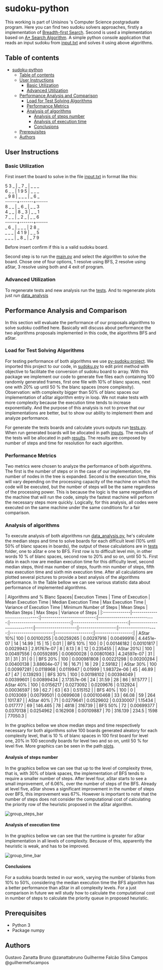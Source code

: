 # sudoku-python

This working is part of Unisinos 's Computer Science postgraduate program. Here you can find two sudoku solvers approaches, firstly a implementation of [Breadth-first Search](https://en.wikipedia.org/wiki/Breadth-first_search). Second is used a implementation based on [A* Search Algorithm](https://en.wikipedia.org/wiki/A*_search_algorithm).
 A simple python console application that reads an input sudoku from [input.txt](input.txt) and solves it using above algorithms.

 ## Table of contents

- [sudoku-python](#sudoku-python)
  - [Table of contents](#table-of-contents)
  - [User Instructions](#user-instructions)
    - [Basic Utilization](#basic-utilization)
    - [Advanced Utilization](#advanced-utilization)
  - [Performance Analysis and Comparison](#performance-analysis-and-comparison)
    - [Load for Test Solving Algorithms](#load-for-test-solving-algorithms)
    - [Performance Metrics](#performance-metrics)
    - [Analysis of algorithms](#analysis-of-algorithms)
      - [Analysis of steps number](#analysis-of-steps-number)
      - [Analysis of execution time](#analysis-of-execution-time)
      - [Conclusions](#conclusions)
  - [Prerequisites](#prerequisites)
  - [Authors](#authors)


 ## User Instructions
 ### Basic Utilization

 First insert the board to solve in the file [input.txt](input.txt) in format like this:

5 3 _ | _ 7 _ | _ _ _<br />
6 _ _ | 1 9 5 | _ _ _<br />
_ 9 8 | _ _ _ | _ 6 _<br />
------+-------+------<br />
8 _ _ | _ 6 _ | _ _ 3<br />
4 _ _ | 8 _ 3 | _ _ 1<br />
7 _ _ | _ 2 _ | _ _ 6<br />
------+-------+------<br />
_ 6 _ | _ _ _ | 2 8 _<br />
_ _ _ | 4 1 9 | _ _ 5<br />
_ _ _ | _ 8 _ | _ 7 9<br />

Before insert confirm if this is a valid sudoku board.

Second step is to run the [main.py](main.py) and select the algorithm to solve the board. Chose one of four options, 1 resolve using BFS, 2 resolve using aStar, 3 resolve using both and 4 exit of program.

 ### Advanced Utilization

To regenerate tests and new analysis run the [tests](tests.py). And to regenerate plots just run [data_analysis](data_analysis.py)

 ##  Performance Analysis and Comparison
In this section will evaluate the performance of our proposals algorithms to solve sudoku codified here. Basically will discuss about performance the two algorithms proposals implemented in this code, the algorithms BFS and aStar.

 ### Load for Test Solving Algorithms

For testing performance of both algorithms we use [py-sudoku project](https://pypi.org/project/py-sudoku/). We imported this project to our code, in [sudoku.py](generator/sudoku.py,) to edit print method with objective to facilitate the conversion of sudoku board to array. With this package we implement our code to generate five files each containing 100 randomly generated frames, first one file with 10% of blanc spaces, next one with 20% up until 50 % the blanc spaces (more complexity).
Observation: with complexity bigger than 50% of blanc spaces  our implementation of aStar algorithm entry in loop. 
We not make tests with more complexity because the execution time tends to increase exponentially. And the purpose of this analysis is not to prove that our implementations are better, but to show our ability to implement them and analyze performance.

For generate the tests boards and calculate yours outputs run [tests.py](tests.py). When run generated boards will be allocated in path [inputs](tests/inputs/). The results of the tests will be allocated in
path [results](tests/results/). The results are composed by number of steps and time for resolution for each algorithm.

 ### Performance Metrics

Two metrics were chosen to analyze the performance of both algorithms. The first is the number of steps or in the case of our implementation, the number of nodes in the tree is expanded. Second is the execution time, this will vary depending on the processing capacity of the machine on which the code will be executed, but the number of steps will be the same regardless of the processing power. This is because the logic is the same regardless of the machine that will run the code, simply the fastest machine will perform the necessary steps more quickly. Logically, for this analysis, all codes were executed on the same machine under the same conditions for a fair comparison.

 ### Analysis of algorithms

To execute analysis of both algorithms run [data_analysis.py](data_analysis.py), he's calculate the median steps and time to solve boards for each difficult level (10% until 50% of blanc spaces in boards), the output of these calculations are in [tests](tests/) folder, one to aStar e one to BFS.
First row is to difficult level min, in other words 10 % of blanc spaces, second row to 20% and so on, until 50 %. First data in each row are median execution time for this difficulty level, second median steps, third  max number of steps, fourth min number of steps, fifth max execution time and sixth min execution time. After all calculations are plotted several pictures to provide a best analysis of the algorithms performance. In the Table bellow we can see various statistic data about performance of implemented algorithms.


| Algorithms and % Blanc Spaces|   Execution Times | Time of Execution |  Mean Execution Time |   Median Execution Time | Max Execution Time |   Variance of Execution Time | Minimum Number of Steps | Mean Steps | Median Steps |  Max Steps | Variance of Steps |
|:--------------|------------------------------:|----------------------------:|-----------------------------:|-------------------------------:|----------------------------:|----------------------------:|---------------------:|-------------------:|--------------------:|----------------------:|-------------------:|-------------------:|
| AStar 10%|                           100 |                 0.00100255  |                   0.00259265 |                     0.00297916 |                  0.00499916 |                 4.4451e-07  |                 14 |              14.99  |                  15   |                 15 |           0.01     |
| BFS 10%    |                           100 |                 0           |                   0.00146182 |                     0.00101817 |                  0.0029943  |                 2.91767e-07 |                  8 |               8.13  |                   8   |                 12 |           0.235455 |
| AStar 20%) |                           100 |                 0.00497556  |                   0.00592895 |                     0.00600028 |                  0.00801063 |                 4.24597e-07 |                 31 |              31     |                  31   |                 31 |           0        |
| BFS 20%    |                           100 |                 0.000981808 |                   0.00221298 |                     0.00200284 |                  0.00400138 |                 3.88604e-07 |                 16 |              16.71  |                  16   |                 29 |           2.59182  |
| AStar 30% |                           100 |                 0.00997281  |                   0.0118968  |                     0.0119947  |                  0.01999    |                 1.98372e-06 |                 45 |              46.89  |                  47   |                 47 |           0.139293 |
| BFS 30%    |                           100 |                 0.00198102  |                   0.00394049 |                     0.00399601 |                  0.00899434 |                 2.17357e-06 |                 24 |              31.59  |                  28   |                 86 |          97.5777   |
| AStar 40% |                           100 |                 0.0156217   |                   0.0273092  |                     0.0209676  |                  0.132924   |                 0.00036597  |                 59 |              62.7   |                  63   |                 63 |           0.515152 |
| BFS 40%    |                           100 |                 0           |                   0.0103069  |                     0.00799501 |                  0.0699608  |                 0.000100468 |                 33 |              66.08  |                  59   |                264 |        1017.87     |
| AStar 40% |                            71 |                 0.0279641   |                   0.0529602  |                     0.0330007  |                  1.15434    |                 0.017777    |                 69 |             146.465 |                  78   |               4818 |      316739        |
| BFS 50%    |                            72 |                 0.00699377  |                   0.0370138  |                     0.0254962  |                  0.162908   |                 0.00109887  |                 70 |             316.139 |                 234.5 |               1598 |       77050.3      |



In the graphics bellow we show median steps and time respectively necessary for both algorithms solve 100 boards generated aleatory for each complexity level, that is 10 % of blanc spaces in 100 first board for level one, 20%  in 100 secondly boards for level two and so on, until 50 % for level five. More graphics can be seen in the path [plots](plots/).

 #### Analysis of steps number

In the graphics bellow we can see that up to the level of complexity three, that is, with 30% of blank spaces, the implementation of BFS tends to require a smaller number of steps. After level four, aStar starts to see a small improvement, of 6.06%, over the number of steps of the BFS. Already at level five, aStar shows a significant improvement in the number of steps over BFS, this improvement was 67%. However is important to note that the number of steps does not consider the computational cost of calculating the priority row of the heuristic proposed in the aStar algorithm.

![group_steps_bar](plots/group_steps_bar.png)

 #### Analysis of execution time

 In the graphics bellow we can see that the runtime is greater for aStar implementation in all levels of complexity. Because of this, apparently the heuristic is weak, and has to be improved.

![group_time_bar](plots/group_time_bar.png)

 #### Conclusions

For a sudoku boards tested in our work, varying the number of blanks from 10% to 50%, considering the median execution time the BFS algorithm has a better performance than aStar in all complexity levels. For a just comparison in future we will study how to calculate the computational cost in number of steps to calculate the priority queue in proposed heuristic.


## Prerequisites
  * Python 3
  * Package numpy

## Authors
Gustavo Zanatta Bruno @zanattabruno
Guilherme Falcão Silva Campos @guilhermefscampos